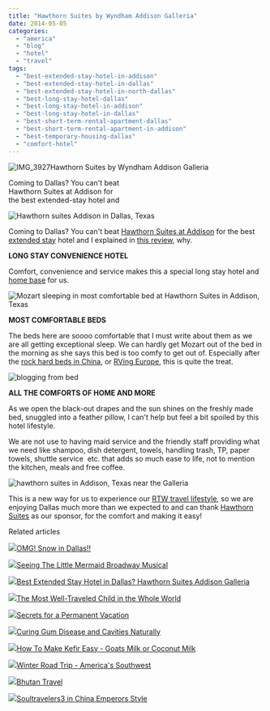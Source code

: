 ```yaml
---
title: "Hawthorn Suites by Wyndham Addison Galleria"
date: 2014-05-05
categories: 
  - "america"
  - "blog"
  - "hotel"
  - "travel"
tags: 
  - "best-extended-stay-hotel-in-addison"
  - "best-extended-stay-hotel-in-dallas"
  - "best-extended-stay-hotel-in-north-dallas"
  - "best-long-stay-hotel-dallas"
  - "best-long-stay-hotel-in-addison"
  - "best-long-stay-hotel-in-dallas"
  - "best-short-term-rental-apartment-dallas"
  - "best-short-term-rental-apartment-in-addison"
  - "best-temporary-housing-dallas"
  - "comfort-hotel"
---
```


![IMG_3927](https://pub-ac94b3f306b24c0dba4238943c97f2e1.r2.dev/6a00e5502a9507883301a51199c6ba970c.jpg)Hawthorn Suites by Wyndham Addison Galleria  
  
Coming to Dallas? You can't beat  
Hawthorn Suites at Addison for  
the best extended-stay hotel and

<!--more-->

![Hawthorn suites Addison in Dallas, Texas](https://pub-ac94b3f306b24c0dba4238943c97f2e1.r2.dev/6a00e5502a9507883301a511b0b6bc970c.png)  
  
Coming to Dallas? You can't beat [Hawthorn Suites at Addison](http://www.hawthorn.com/hotels/texas/addison/hawthorn-suites-by-wyndham-addison-galleria/hotel-overview "Hawthorn Suites Addison Galleria, Dallas, Texas") for the best [extended stay](http://soultravelers3new.local/2008/06/how-to-do-exten.html "extended stay travel") hotel and I explained in [this review](http://soultravelers3new.local/2014/02/best-extended-stay-hotel-in-dallas-hawthorn-suites-addison-galleria.html "best extended hotel in Dallas"), why.  
  
**LONG STAY CONVENIENCE HOTEL**  
  
Comfort, convenience and service makes this a special long stay hotel and [home base](http://soultravelers3new.local/2011/02/kids-friends-travel-on-the-ultimate-family-adventure.html "home base for travel families ") for us.  
  
![Mozart sleeping in most comfortable bed at Hawthorn Suites in Addison, Texas](https://pub-ac94b3f306b24c0dba4238943c97f2e1.r2.dev/6a00e5502a9507883301a73dbbe5ae970d.png)  
  
**MOST COMFORTABLE BEDS**  
  
The beds here are soooo comfortable that I must write about them as we are all getting exceptional sleep. We can hardly get Mozart out of the bed in the morning as she says this bed is too comfy to get out of. Especially after the [rock hard beds in China](http://soultravelers3new.local/2013/01/homestay-china-living-with-locals-whats-it-like-.html "rock hard beds in China"), or [RVing Europe](http://soultravelers3new.local/2012/07/travelling-traveling-around-europe-in-a-campervan.html "rving europe"), this is quite the treat.  
  
![blogging from bed](https://pub-ac94b3f306b24c0dba4238943c97f2e1.r2.dev/6a00e5502a9507883301a73dbbe785970d.png)  
  
  
**ALL THE COMFORTS OF HOME AND MORE**  
  
As we open the black-out drapes and the sun shines on the freshly made bed, snuggled into a feather pillow, I can't help but feel a bit spoiled by this hotel lifestyle.  
  
We are not use to having maid service and the friendly staff providing what we need like shampoo, dish detergent, towels, handling trash, TP, paper towels, shuttle service  etc. that adds so much ease to life, not to mention the kitchen, meals and free coffee.  
  
![hawthorn suites in Addison, Texas near the Galleria](https://pub-ac94b3f306b24c0dba4238943c97f2e1.r2.dev/6a00e5502a9507883301a511b0b8b9970c.png)  
  
This is a new way for us to experience our [RTW travel lifestyle](http://soultravelers3new.local/2011/07/what-our-nomadic-travel-lifestyle-looks-like-family-fun.html "travel lifestyle"), so we are enjoying Dallas much more than we expected to and can thank [Hawthorn Suites](http://www.hawthorn.com/ "Hawthorn suites") as our sponsor, for the comfort and making it easy!

Related articles

[![](http://i.zemanta.com/246454689_80_80.jpg)](http://soultravelers3new.local/2014/02/omg-snow-in-dallas.html)[OMG! Snow in Dallas!!](http://soultravelers3new.local/2014/02/omg-snow-in-dallas.html)

[![](http://i.zemanta.com/254981289_80_80.jpg)](http://soultravelers3new.local/2014/03/seeing-the-little-mermaid-broadway-musical.html)[Seeing The Little Mermaid Broadway Musical](http://soultravelers3new.local/2014/03/seeing-the-little-mermaid-broadway-musical.html)

[![](http://i.zemanta.com/251882607_80_80.jpg)](http://soultravelers3new.local/2014/02/best-extended-stay-hotel-in-dallas-hawthorn-suites-addison-galleria.html)[Best Extended Stay Hotel in Dallas? Hawthorn Suites Addison Galleria](http://soultravelers3new.local/2014/02/best-extended-stay-hotel-in-dallas-hawthorn-suites-addison-galleria.html)

[![](http://i.zemanta.com/207027430_80_80.jpg)](http://soultravelers3new.local/2013/09/the-most-well-traveled-child-in-the-whole-world.html)[The Most Well-Traveled Child in the Whole World](http://soultravelers3new.local/2013/09/the-most-well-traveled-child-in-the-whole-world.html)

[![](http://i.zemanta.com/197008054_80_80.jpg)](http://soultravelers3new.local/2013/08/secrets-for-a-permanent-vacation-travel-tips.html)[Secrets for a Permanent Vacation](http://soultravelers3new.local/2013/08/secrets-for-a-permanent-vacation-travel-tips.html)

[![](http://i.zemanta.com/154024597_80_80.jpg)](http://soultravelers3new.local/2013/03/curing-gum-disease-and-cavities-naturally.html)[Curing Gum Disease and Cavities Naturally](http://soultravelers3new.local/2013/03/curing-gum-disease-and-cavities-naturally.html)

[![](http://i.zemanta.com/100812762_80_80.jpg)](http://soultravelers3new.local/2012/07/-how-to-make-kefir-easy-goats-milk-or-coconut-milk.html)[How To Make Kefir Easy - Goats Milk or Coconut Milk](http://soultravelers3new.local/2012/07/-how-to-make-kefir-easy-goats-milk-or-coconut-milk.html)

[![](http://i.zemanta.com/243671903_80_80.jpg)](http://soultravelers3new.local/2014/01/winter-road-trip-americas-southwest-.html)[Winter Road Trip - America's Southwest](http://soultravelers3new.local/2014/01/winter-road-trip-americas-southwest-.html)

[![](http://i.zemanta.com/172279853_80_80.jpg)](http://soultravelers3new.local/2013/05/bhutan-travel.html)[Bhutan Travel](http://soultravelers3new.local/2013/05/bhutan-travel.html)

[![](http://i.zemanta.com/130189927_80_80.jpg)](http://soultravelers3new.local/2012/12/soultravelers3-in-china-emperors-style.html)[Soultravelers3 in China Emperors Style](http://soultravelers3new.local/2012/12/soultravelers3-in-china-emperors-style.html)
